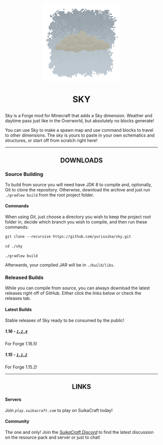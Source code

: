 <p align="center"><img src="https://github.com/yurisuika/Sky/blob/Forge-1.16/src/main/resources/pack.png?raw=true" width="256" height="256"></p>

# <p align="center">SKY</p>

Sky is a Forge mod for Minecraft that adds a Sky dimension. Weather and daytime pass just like in the Overworld, but absolutely no blocks generate!

You can use Sky to make a spawn map and use command blocks to travel to other dimensions. The sky is yours to paste in your own schematics and structures, or start off from scratch right here!

---

## <p align="center">DOWNLOADS</p>

### Source Building

To build from source you will need have JDK 8 to compile and, optionally, Git to clone the repository. Otherwise, download the archive and just run `./gradlew build` from the root project folder.

#### Commands

When using Git, just choose a directory you wish to keep the project root folder in, decide which branch you wish to compile, and then run these commands:

```shell script
git clone --recursive https://github.com/yurisuika/sky.git

cd ./sky

./gradlew build
```

Afterwards, your compiled JAR will be in `./build/libs`.

### Released Builds

While you can compile from source, you can always download the latest releases right off of GitHub. Either click the links below or check the releases tab.

#### Latest Builds

Stable releases of Sky ready to be consumed by the public!

##### 1.16 - [*`1.2.4`*](https://github.com/yurisuika/Sky/releases/download/1.2.4/sky-1.16.5-1.2.4.jar)

For Forge 1.16.5!

##### 1.15 - [*`1.1.2`*](https://github.com/yurisuika/Sky/releases/download/1.1.2/sky-1.15.2-1.1.2.jar)

For Forge 1.15.2!

---

## <p align="center">LINKS</p>

#### Servers

Join *`play.suikacraft.com`* to play on SuikaCraft today!

#### Community

The one and only! Join the *[SuikaCraft Discord](https://discord.gg/0zdNEkQle7Qg9C1H)* to find the latest discussion on the resource pack and server or just to chat!
